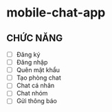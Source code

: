 # mobile-chat-app
## CHỨC NĂNG
- [ ] Đăng ký
- [ ] Đăng nhập
- [ ] Quên mật khẩu
- [ ] Tạo phòng chat
- [ ] Chat cá nhân
- [ ] Chat nhóm
- [ ] Gửi thông báo
